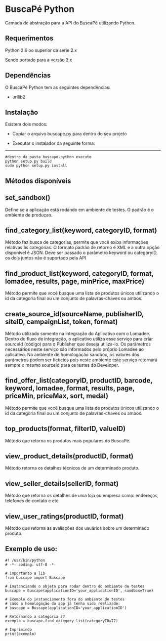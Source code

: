 BuscaPé Python
==============

Camada de abstração para a API do BuscaPé utilizando Python.

Requerimentos
--------------
Python 2.6 oo superior da serie 2.x

Sendo portado para a versão 3.x

Dependências
--------------
O BuscaPé Python tem as seguintes dependências:

- urllib2


Instalação
-------------
Existem dois modos:

- Copiar o arquivo buscape.py para dentro do seu projeto

- Executar o instalador da seguinte forma:
--------------------------------------------
    
    #dentro da pasta buscape-python execute
    python setup.py build
    sudo python setup.py install


Métodos disponíveis
--------------------

set_sandbox()
--------------
Define se a aplicação está rodando em ambiente de testes. O padrão é o ambiente de produçao.

find_category_list(keyword, categoryID, format)
------------------------------------------------------------
Método faz busca de categorias, permite que você exiba informações relativas às categorias. O formato padrão de retorno é XML e a outra opção disponível é JSON.
Deve ser passado o parâmetro keyword ou categoryID, os dois juntos não é suportado pela API

find_product_list(keyword, categoryID, format, lomadee, results, page, minPrice, maxPrice)
-----------------------------------------------------------------------------------------
Método permite que você busque uma lista de produtos únicos utilizando o id da categoria final ou um conjunto de palavras-chaves ou ambos.

create_source_id(sourceName, publisherID, siteID, campaignList, token, format)
-------------------------------------------------------------------------------------------------------------
Método utilizado somente na integração do Aplicativo com o Lomadee.
Dentro do fluxo de integração, o aplicativo utiliza esse serviço para criar sourceId (código) para o Publisher que deseja utiliza-lo.
Os parâmetros necessários neste serviço são informados pelo próprio Lomadee ao aplicativo.
No ambiente de homologação sandbox, os valores dos parâmetros podem ser fictícios pois neste ambiente este serviço retornará sempre o mesmo sourceId para os testes do Developer.

find_offer_list(categoryID, productID, barcode, keyword, lomadee, format, results, page, priceMin, priceMax, sort, medal)
-------------------------------------------------------------------------------
Método permite que você busque uma lista de produtos únicos utilizando o id da categoria final ou um conjunto de palavras-chaves ou ambos.

top_products(format, filterID, valueID)
-----------------------
Método que retorna os produtos mais populares do BuscaPé.

view_product_details(productID, format)
---------------------------------------------------
Método retorna os detalhes técnicos de um determinado produto.

view_seller_details(sellerID, format)
-------------------------------------------------
Método que retorna os detalhes de uma loja ou empresa como: endereços, telefones de contato e etc.

view_user_ratings(productID, format)
------------------------------------------
Método que retorna as avaliações dos usuários sobre um determinado produto.


Exemplo de uso:
-----------------

    #! /usr/bin/python
    # -*- coding: utf-8 -*-

    # importanto a lib
    from buscape import Buscape
    
    # Instanciando o objeto para rodar dentro do ambiente de testes
    buscape = Buscape(applicationID='your_applicationID', sandbox=True)
    
    # Exemplo do instanciamento fora do ambiente de testes
    # caso a homologação do app já tenha sido realizado:
    # buscape = Buscape(applicationID='your_applicationID')

    # Retornando a categoria 77
    exemplo = buscape.find_category_list(categoryID=77)

    # Imprimindo
    print(exemplo)
